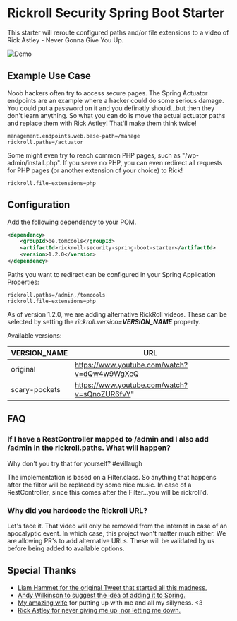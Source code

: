 # Rickroll Security Spring Boot Starter

This starter will reroute configured paths and/or file extensions to a video of Rick Astley - Never Gonna Give You Up.

![Demo](https://github.com/TomCools/rickroll-security-spring-boot-starter/blob/main/docs/rickroll-demo.gif)

## Example Use Case

Noob hackers often try to access secure pages. The Spring Actuator endpoints are an example where a hacker could do some serious damage. You could put a password on it and you definatly should...but then they don't learn anything. So what you can do is move the actual actuator paths and replace them with Rick Astley! That'll make them think twice!

```
management.endpoints.web.base-path=/manage
rickroll.paths=/actuator
```

Some might even try to reach common PHP pages, such as "/wp-admin/install.php". If you serve no PHP, you can even redirect all requests for PHP pages (or another extension of your choice) to Rick!

```
rickroll.file-extensions=php
```

## Configuration

Add the following dependency to your POM.

```xml
<dependency>
    <groupId>be.tomcools</groupId>
    <artifactId>rickroll-security-spring-boot-starter</artifactId>
    <version>1.2.0</version>
</dependency>
```

Paths you want to redirect can be configured in your Spring Application Properties:

```
rickroll.paths=/admin,/tomcools
rickroll.file-extensions=php
```

As of version 1.2.0, we are adding alternative RickRoll videos.
These can be selected by setting the *rickroll.version=**VERSION_NAME*** property.

Available versions:

| VERSION_NAME  | URL                                          |
|---------------|----------------------------------------------|
| original      | https://www.youtube.com/watch?v=dQw4w9WgXcQ  |
| scary-pockets | https://www.youtube.com/watch?v=sQnoZUR6fvY" |

## FAQ

### If I have a RestController mapped to /admin and I also add /admin in the rickroll.paths. What will happen?

Why don't you try that for yourself? #evillaugh

The implementation is based on a Filter.class. So anything that happens after the filter will be replaced by some nice music.
In case of a RestController, since this comes after the Filter...you will be rickroll'd.

### Why did you hardcode the Rickroll URL?
Let's face it. That video will only be removed from the internet in case of an apocalyptic event. In which case, this project won't matter much either.
We are allowing PR's to add alternative URLs. These will be validated by us before being added to available options.


## Special Thanks
- [Liam Hammet for the original Tweet that started all this madness.](https://twitter.com/LiamHammett/status/1260984553570570240)
- [Andy Wilkinson to suggest the idea of adding it to Spring.](https://twitter.com/ankinson/status/1261724332553900034)
- [My amazing wife](https://twitter.com/HenderickxSilke) for putting up with me and all my sillyness. <3
- [Rick Astley for never giving me up, nor letting me down.](https://www.youtube.com/watch?v=dQw4w9WgXcQ)
